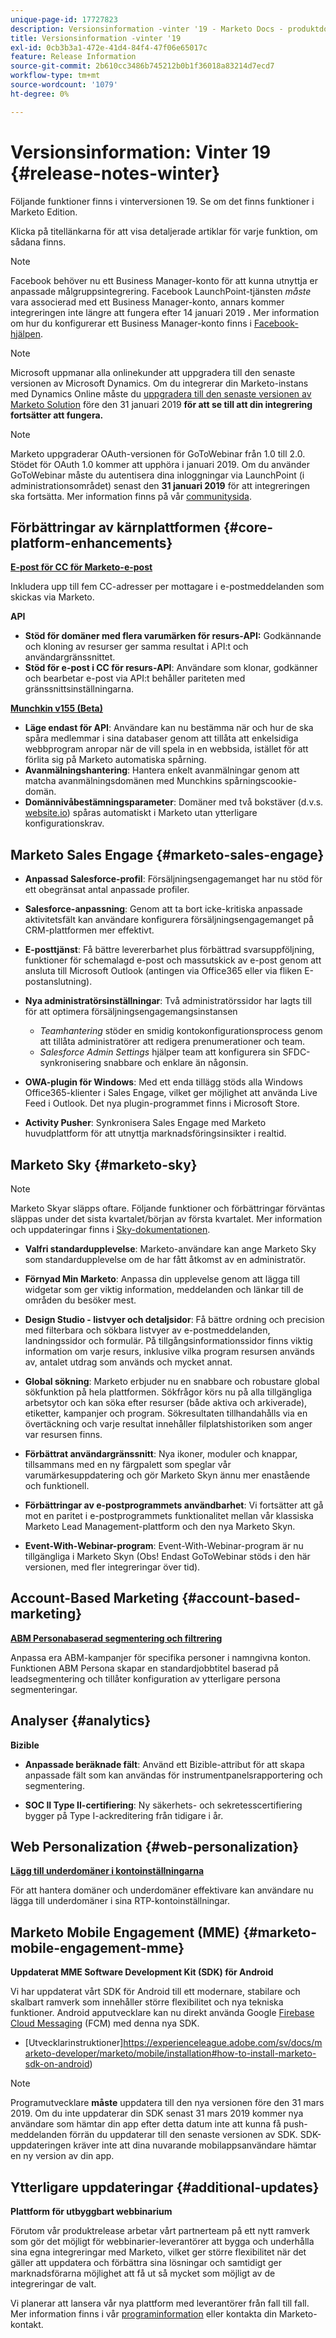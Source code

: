 ```yaml
---
unique-page-id: 17727823
description: Versionsinformation -vinter '19 - Marketo Docs - produktdokumentation
title: Versionsinformation -vinter '19
exl-id: 0cb3b3a1-472e-41d4-84f4-47f06e65017c
feature: Release Information
source-git-commit: 2b610cc3486b745212b0b1f36018a83214d7ecd7
workflow-type: tm+mt
source-wordcount: '1079'
ht-degree: 0%

---
```


# Versionsinformation: Vinter 19 {#release-notes-winter}

Följande funktioner finns i vinterversionen 19. Se om det finns funktioner i Marketo Edition.

Klicka på titellänkarna för att visa detaljerade artiklar för varje funktion, om sådana finns.

>[!NOTE]
>
>Facebook behöver nu ett Business Manager-konto för att kunna utnyttja er anpassade målgruppsintegrering. Facebook LaunchPoint-tjänsten *måste* vara associerad med ett Business Manager-konto, annars kommer integreringen inte längre att fungera efter 14 januari 2019 **.** Mer information om hur du konfigurerar ett Business Manager-konto finns i [Facebook-hjälpen](https://www.facebook.com/business/help/1710077379203657).

>[!NOTE]
>
>Microsoft uppmanar alla onlinekunder att uppgradera till den senaste versionen av Microsoft Dynamics. Om du integrerar din Marketo-instans med Dynamics Online måste du [uppgradera till den senaste versionen av Marketo Solution](/help/marketo/product-docs/crm-sync/microsoft-dynamics-sync/sync-setup/update-the-marketo-solution-for-microsoft-dynamics.md) före den 31 januari 2019 **för att se till att din integrering fortsätter att fungera.**

>[!NOTE]
>
>Marketo uppgraderar OAuth-versionen för GoToWebinar från 1.0 till 2.0. Stödet för OAuth 1.0 kommer att upphöra i januari 2019. Om du använder GoToWebinar måste du autentisera dina inloggningar via LaunchPoint (i administrationsområdet) senast den **31 januari 2019** för att integreringen ska fortsätta. Mer information finns på vår [communitysida](https://nation.marketo.com/docs/DOC-6739-gotowebinar-authentication-change-take-action-before-1312019).

## Förbättringar av kärnplattformen {#core-platform-enhancements}

**[E-post för CC för Marketo-e-post](/help/marketo/product-docs/email-marketing/general/email-cc.md)**

Inkludera upp till fem CC-adresser per mottagare i e-postmeddelanden som skickas via Marketo.

**API**

* **Stöd för domäner med flera varumärken för resurs-API:** Godkännande och kloning av resurser ger samma resultat i API:t och användargränssnittet.
* **Stöd för e-post i CC för resurs-API**: Användare som klonar, godkänner och bearbetar e-post via API:t behåller pariteten med gränssnittsinställningarna.

**[Munchkin v155 (Beta)](https://experienceleague.adobe.com/en/docs/marketo-developer/marketo/javascriptapi/lead-tracking)**

* **Läge endast för API**: Användare kan nu bestämma när och hur de ska spåra medlemmar i sina databaser genom att tillåta att enkelsidiga webbprogram anropar när de vill spela in en webbsida, istället för att förlita sig på Marketo automatiska spårning.
* **Avanmälningshantering**: Hantera enkelt avanmälningar genom att matcha avanmälningsdomänen med Munchkins spårningscookie-domän.
* **Domännivåbestämningsparameter**: Domäner med två bokstäver (d.v.s. [website.io](https://website.io)) spåras automatiskt i Marketo utan ytterligare konfigurationskrav.

## Marketo Sales Engage {#marketo-sales-engage}

* **Anpassad Salesforce-profil**: Försäljningsengagemanget har nu stöd för ett obegränsat antal anpassade profiler.

* **Salesforce-anpassning**: Genom att ta bort icke-kritiska anpassade aktivitetsfält kan användare konfigurera försäljningsengagemanget på CRM-plattformen mer effektivt.
* **E-posttjänst**: Få bättre levererbarhet plus förbättrad svarsuppföljning, funktioner för schemalagd e-post och massutskick av e-post genom att ansluta till Microsoft Outlook (antingen via Office365 eller via fliken E-postanslutning).
* **Nya administratörsinställningar**: Två administratörssidor har lagts till för att optimera försäljningsengagemangsinstansen

   * _Teamhantering_ stöder en smidig kontokonfigurationsprocess genom att tillåta administratörer att redigera prenumerationer och team.
   * _Salesforce Admin Settings_ hjälper team att konfigurera sin SFDC-synkronisering snabbare och enklare än någonsin.

* **OWA-plugin för Windows**: Med ett enda tillägg stöds alla Windows Office365-klienter i Sales Engage, vilket ger möjlighet att använda Live Feed i Outlook. Det nya plugin-programmet finns i Microsoft Store.
* **Activity Pusher**: Synkronisera Sales Engage med Marketo huvudplattform för att utnyttja marknadsföringsinsikter i realtid.

## Marketo Sky {#marketo-sky}

>[!NOTE]
>
>Marketo Skyar släpps oftare. Följande funktioner och förbättringar förväntas släppas under det sista kvartalet/början av första kvartalet. Mer information och uppdateringar finns i [Sky-dokumentationen](https://help.marketo.com/).

* **Valfri standardupplevelse**: Marketo-användare kan ange Marketo Sky som standardupplevelse om de har fått åtkomst av en administratör.

* **Förnyad Min Marketo**: Anpassa din upplevelse genom att lägga till widgetar som ger viktig information, meddelanden och länkar till de områden du besöker mest.

* **Design Studio - listvyer och detaljsidor**: Få bättre ordning och precision med filterbara och sökbara listvyer av e-postmeddelanden, landningssidor och formulär. På tillgångsinformationssidor finns viktig information om varje resurs, inklusive vilka program resursen används av, antalet utdrag som används och mycket annat.

* **Global sökning**: Marketo erbjuder nu en snabbare och robustare global sökfunktion på hela plattformen. Sökfrågor körs nu på alla tillgängliga arbetsytor och kan söka efter resurser (både aktiva och arkiverade), etiketter, kampanjer och program. Sökresultaten tillhandahålls via en övertäckning och varje resultat innehåller filplatshistoriken som anger var resursen finns.

* **Förbättrat användargränssnitt**: Nya ikoner, moduler och knappar, tillsammans med en ny färgpalett som speglar vår varumärkesuppdatering och gör Marketo Skyn ännu mer enastående och funktionell.

* **Förbättringar av e-postprogrammets användbarhet**: Vi fortsätter att gå mot en paritet i e-postprogrammets funktionalitet mellan vår klassiska Marketo Lead Management-plattform och den nya Marketo Skyn.
* **Event-With-Webinar-program**: Event-With-Webinar-program är nu tillgängliga i Marketo Skyn (Obs! Endast GoToWebinar stöds i den här versionen, med fler integreringar över tid).

## Account-Based Marketing {#account-based-marketing}

**[ABM Personabaserad segmentering och filtrering](/help/marketo/product-docs/target-account-management/using-personas.md)**

Anpassa era ABM-kampanjer för specifika personer i namngivna konton. Funktionen ABM Persona skapar en standardjobbtitel baserad på leadsegmentering och tillåter konfiguration av ytterligare persona segmenteringar.

## Analyser {#analytics}

**Bizible**

* **Anpassade beräknade fält**: Använd ett Bizible-attribut för att skapa anpassade fält som kan användas för instrumentpanelsrapportering och segmentering.

* **SOC II Type II-certifiering**: Ny säkerhets- och sekretesscertifiering bygger på Type I-ackreditering från tidigare i år.

## Web Personalization {#web-personalization}

**[Lägg till underdomäner i kontoinställningarna](/help/marketo/product-docs/web-personalization/getting-started/workspaces-in-web-personalization.md)**

För att hantera domäner och underdomäner effektivare kan användare nu lägga till underdomäner i sina RTP-kontoinställningar.

## Marketo Mobile Engagement (MME) {#marketo-mobile-engagement-mme}

**Uppdaterat MME Software Development Kit (SDK) för Android**

Vi har uppdaterat vårt SDK för Android till ett modernare, stabilare och skalbart ramverk som innehåller större flexibilitet och nya tekniska funktioner. Android apputvecklare kan nu direkt använda Google [Firebase Cloud Messaging](https://firebase.google.com/docs/cloud-messaging/) (FCM) med denna nya SDK.

* [Utvecklarinstruktioner]https://experienceleague.adobe.com/sv/docs/marketo-developer/marketo/mobile/installation#how-to-install-marketo-sdk-on-android)

>[!NOTE]
>
>Programutvecklare **måste** uppdatera till den nya versionen före den 31 mars 2019. Om du inte uppdaterar din SDK senast 31 mars 2019 kommer nya användare som hämtar din app efter detta datum inte att kunna få push-meddelanden förrän du uppdaterar till den senaste versionen av SDK. SDK-uppdateringen kräver inte att dina nuvarande mobilappsanvändare hämtar en ny version av din app.

## Ytterligare uppdateringar {#additional-updates}

**Plattform för utbyggbart webbinarium**

Förutom vår produktrelease arbetar vårt partnerteam på ett nytt ramverk som gör det möjligt för webbinarier-leverantörer att bygga och underhålla sina egna integreringar med Marketo, vilket ger större flexibilitet när det gäller att uppdatera och förbättra sina lösningar och samtidigt ger marknadsförarna möjlighet att få ut så mycket som möjligt av de integreringar de valt.

Vi planerar att lansera vår nya plattform med leverantörer från fall till fall. Mer information finns i vår [programinformation](https://www.marketo.com/why-marketo/partners/technology/) eller kontakta din Marketo-kontakt.
